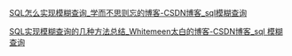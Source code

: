 [SQL怎么实现模糊查询_学而不思则忘的博客-CSDN博客_sql模糊查询](https://floweryu.blog.csdn.net/article/details/110747671?spm=1001.2101.3001.6650.2&utm_medium=distribute.pc_relevant.none-task-blog-2~default~CTRLIST~default-2-110747671-blog-114847430.pc_relevant_multi_platform_whitelistv1_exp2&depth_1-utm_source=distribute.pc_relevant.none-task-blog-2~default~CTRLIST~default-2-110747671-blog-114847430.pc_relevant_multi_platform_whitelistv1_exp2&utm_relevant_index=5)

[SQL实现模糊查询的几种方法总结_Whitemeen太白的博客-CSDN博客_sql 模糊查询](https://blog.csdn.net/demo_yo/article/details/114847430?spm=1001.2101.3001.6650.5&utm_medium=distribute.pc_relevant.none-task-blog-2~default~BlogCommendFromBaidu~default-5-114847430-blog-86763679.pc_relevant_aa&depth_1-utm_source=distribute.pc_relevant.none-task-blog-2~default~BlogCommendFromBaidu~default-5-114847430-blog-86763679.pc_relevant_aa)

